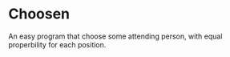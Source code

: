 # Choosen
An easy program that choose some attending person, with equal properbility for each position.
